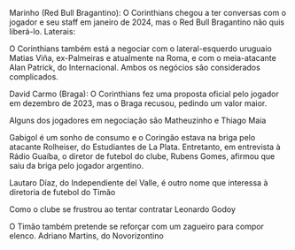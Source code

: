 
Marinho (Red Bull Bragantino): O Corinthians chegou a ter conversas com o jogador e seu staff em janeiro de 2024, mas o Red Bull Bragantino não quis liberá-lo.
Laterais:

O Corinthians também está a negociar com o lateral-esquerdo uruguaio Matias Viña, ex-Palmeiras e atualmente na Roma, e com o meia-atacante Alan Patrick, do Internacional. Ambos os negócios são considerados complicados. 

David Carmo (Braga): O Corinthians fez uma proposta oficial pelo jogador em dezembro de 2023, mas o Braga recusou, pedindo um valor maior.

Alguns dos jogadores em negociação são Matheuzinho e Thiago Maia

Gabigol é um sonho de consumo e o Coringão estava na briga pelo atacante Rolheiser, do Estudiantes de La Plata. Entretanto, em entrevista à Rádio Guaíba, o diretor de futebol do clube, Rubens Gomes, afirmou que saiu da briga pelo jogador argentino.

Lautaro Díaz, do Independiente del Valle, é outro nome que interessa à diretoria de futebol do Timão

Como o clube se frustrou ao tentar contratar Leonardo Godoy

O Timão também pretende se reforçar com um zagueiro para compor elenco. Adriano Martins, do Novorizontino


